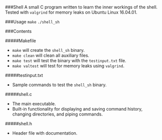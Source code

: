 
###Shell
A small C program written to learn the inner workings of the shell. Tested with 
`valgrind` for memory leaks on Ubuntu Linux 16.04.01.

###Usage
`make`
`./shell_sh`

###Contents

#####Makefile
* `make` will create the `shell_sh` binary.
* `make clean` will clean all auxiliary files.
* `make test` will test the binary with the `testinput.txt` file.
* `make valtest` will test for memory leaks using `valgrind`.

#####testinput.txt
* Sample commands to test the `shell_sh` binary.

#####shell.c
* The main executable.
* Built-in functionality for displaying and saving command history, 
changing directories, and piping commands.

#####shell.h
* Header file with documentation.

